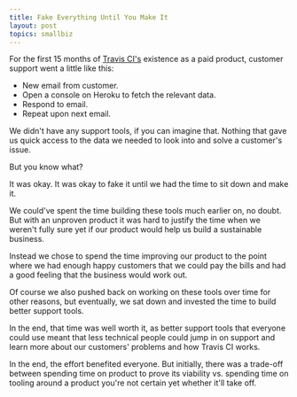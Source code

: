 ```yaml
---
title: Fake Everything Until You Make It
layout: post
topics: smallbiz
---
```

For the first 15 months of [Travis CI's](https://travis-ci.com) existence as a
paid product, customer support went a little like this:

* New email from customer.
* Open a console on Heroku to fetch the relevant data.
* Respond to email.
* Repeat upon next email.

We didn't have any support tools, if you can imagine that. Nothing that gave us
quick access to the data we needed to look into and solve a customer's issue.

But you know what?

It was okay. It was okay to fake it until we had the time to sit down and make
it.

We could've spent the time building these tools much earlier on, no doubt. But
with an unproven product it was hard to justify the time when we weren't fully
sure yet if our product would help us build a sustainable business.

Instead we chose to spend the time improving our product to the point where we
had enough happy customers that we could pay the bills and had a good feeling
that the business would work out.

Of course we also pushed back on working on these tools over time for other
reasons, but eventually, we sat down and invested the time to build better
support tools.

In the end, that time was well worth it, as better support tools that everyone
could use meant that less technical people could jump in on support and learn
more about our customers' problems and how Travis CI works.

In the end, the effort benefited everyone. But initially, there was a trade-off
between spending time on product to prove its viability vs. spending time on
tooling around a product you're not certain yet whether it'll take off.
